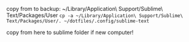 copy from to backup: ~/Library/Application\ Support/Sublime\ Text/Packages/User
`cp -a ~/Library/Application\ Support/Sublime\ Text/Packages/User/. ~/dotfiles/.config/sublime-text`

copy from here to sublime folder if new computer!